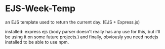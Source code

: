 # EJS-Week-Temp
an EJS template used to return the current day.  (EJS + Express.js)

installed:
express
ejs
(body parser doesn't really has any use for this, but i'll be using it on some future projects.)
and finally, obviously you need nodejs installed to be able to use npm.
